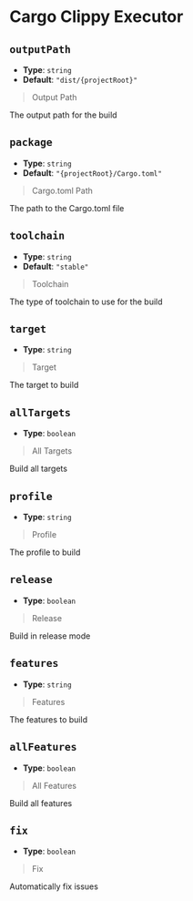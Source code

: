<!-- Generated by @storm-software/untyped -->
<!-- Do not edit this file directly -->

# Cargo Clippy Executor

## `outputPath`

- **Type**: `string`
- **Default**: `"dist/{projectRoot}"`

> Output Path

The output path for the build

## `package`

- **Type**: `string`
- **Default**: `"{projectRoot}/Cargo.toml"`

> Cargo.toml Path

The path to the Cargo.toml file

## `toolchain`

- **Type**: `string`
- **Default**: `"stable"`

> Toolchain

The type of toolchain to use for the build

## `target`

- **Type**: `string`

> Target

The target to build

## `allTargets`

- **Type**: `boolean`

> All Targets

Build all targets

## `profile`

- **Type**: `string`

> Profile

The profile to build

## `release`

- **Type**: `boolean`

> Release

Build in release mode

## `features`

- **Type**: `string`

> Features

The features to build

## `allFeatures`

- **Type**: `boolean`

> All Features

Build all features

## `fix`

- **Type**: `boolean`

> Fix

Automatically fix issues
